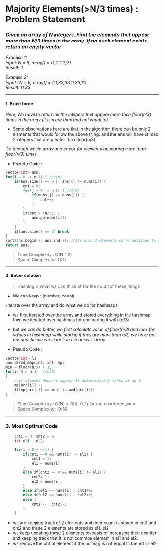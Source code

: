 # Majority Elements(>N/3 times) : Problem Statement

### _Given an array of N integers. Find the elements that appear more than N/3 times in the array. If no such element exists, return an empty vector_

_Example 1:<br>
Input: N = 5, array[] = {1,2,2,3,2}<br>
Result: 2_

_Example 2:<br>
Input : N = 6, array[] = {11,33,33,11,33,11} <br>
Result: 11 33_

---

#### 1. Brute force

_Here, We have to return all the integers that appear more than floor(n/3) times in the array (it is more than and not equal to)_

- Some observations here are that in the algorithm there can be only 2 elements that would follow the above thing. and the ans will have at max 2 integers that are greater than floor(n/3).

_Go through whole array and check for elements appearing more than floor(n/3) times._

- Pseudo Code :

```cpp
vector<int> ans;
for(i = 0 -> n-1) { //o(n)
    if(ans.size() == 0 || ans[0] != nums[i]) {
        cnt = 0;
        for(j = 0 -> n-1) { //O(N)
            if(nums[j] == nums[i]) {
                cnt++;
            }
        }
        if(cnt > (N/3)) {
            ans.pb(nums[i]);
        }
    }
    if(ans.size() == 2) break;
}
sort(ans.begin(), ans.end()); //its only 2 elements so no addition to time complexity
return ans;
```

> Time Complexity : O(N ^ 2) <br>
> Space Complexity : O(1)

---

#### 2. Better solution

> Hashing is what we can think of for the count of these things

- We can keep : (number, count)

-iterate over the array and do what we do for hashmaps

- we first iterated over the array and stored everything in the hashmap then we iterated over hashmap for comparing it with {n/3}

- _but we can do better, we first calculate value of floor(n/3) and look for values in hashmap while storing if they are more than n/3, we have got our ans: hence we store it in the answer array_

- Pseudo Code :

```cpp
vector<int> ls;
unordered_map<int, int> mp;
min = floor(n/3) + 1;
for(i= 0-> n-1)  //o(N)
{
    //if element doesn't appear it automatically takes it as 0
    mp[arr[i]]++;
    if(mp[arr[i]] == min) ls.add(arr[i]);
}
```

> Time Complexity : O(N) x O(1), O(1) for the unordered_map<br>
> Space Complexity : O(N)

---

### 3. Most Optimal Code

```cpp
    cnt1 = 0, cnt2 = 0;
    int el1 , el2;

    for(i = 0-> n-1) {
        if(cnt1 ==0 && nums[i] != el2) {
            cnt1 = 1;
            el1 = nums[i]
        }
        else if(cnt2 == 0 && nums[i] != el1) {
            cnt2= 1;
            el2 = nums[i];
        }
        else if(el1 == nums[i] ) cnt1++;
        else if(el2 == nums[i] ) cnt2++;
        else {
            cnt1 --, cnt2--;
        }
    }

```

- we are keeping track of 2 elements and their count is stored in cnt1 and cnt2 and these 2 elements are stored as el1, el2.
- we keep updating these 2 elements on basis of increasing their counter and keeping track that it is not common element in el1 and el2.
- we remove the cnt of element if the nums[i] is not equal to the el1 or el2

